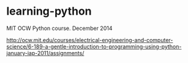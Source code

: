 learning-python
===============

MIT OCW Python course. December 2014

http://ocw.mit.edu/courses/electrical-engineering-and-computer-science/6-189-a-gentle-introduction-to-programming-using-python-january-iap-2011/assignments/
